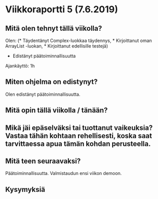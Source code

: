 
# Viikkoraportti 5 (7.6.2019)

## Mitä olen tehnyt tällä viikolla?

Olen:
(* Täydentänyt Complex-luokkaa täydennys, * Kirjoittanut oman ArrayList -luokan, * Kirjoittanut edellisille testejä)
* Edistänyt päätoiminnallisuutta

Ajankäyttö: 1h

## Miten ohjelma on edistynyt?

Olen edistänyt päätoiminnallisuutta. 

## Mitä opin tällä viikolla / tänään?

## Mikä jäi epäselväksi tai tuottanut vaikeuksia? Vastaa tähän kohtaan rehellisesti, koska saat tarvittaessa apua tämän kohdan perusteella.

## Mitä teen seuraavaksi?

Päätoiminnallisuutta. Valmistaudun ensi viikon demoon. 

## Kysymyksiä



